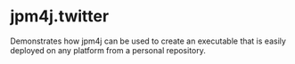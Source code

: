 jpm4j.twitter
=============

Demonstrates how jpm4j can be used to create an executable that is easily deployed on any platform from a personal repository.